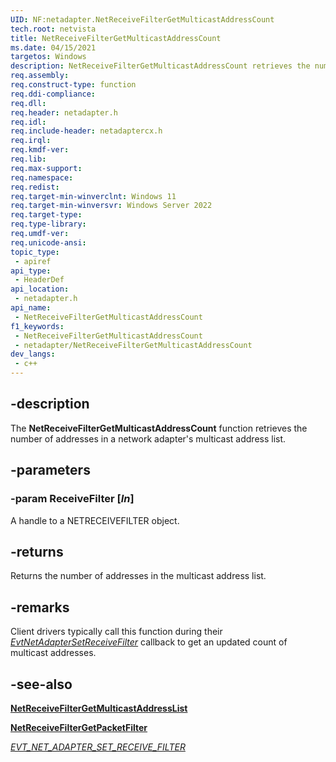 ```yaml
---
UID: NF:netadapter.NetReceiveFilterGetMulticastAddressCount
tech.root: netvista
title: NetReceiveFilterGetMulticastAddressCount
ms.date: 04/15/2021
targetos: Windows
description: NetReceiveFilterGetMulticastAddressCount retrieves the number of addresses in the multicast address list. 
req.assembly: 
req.construct-type: function
req.ddi-compliance: 
req.dll: 
req.header: netadapter.h
req.idl: 
req.include-header: netadaptercx.h
req.irql: 
req.kmdf-ver: 
req.lib: 
req.max-support: 
req.namespace: 
req.redist: 
req.target-min-winverclnt: Windows 11
req.target-min-winversvr: Windows Server 2022 
req.target-type: 
req.type-library: 
req.umdf-ver: 
req.unicode-ansi: 
topic_type:
 - apiref
api_type:
 - HeaderDef
api_location:
 - netadapter.h
api_name:
 - NetReceiveFilterGetMulticastAddressCount
f1_keywords:
 - NetReceiveFilterGetMulticastAddressCount
 - netadapter/NetReceiveFilterGetMulticastAddressCount
dev_langs:
 - c++
---
```


## -description

The **NetReceiveFilterGetMulticastAddressCount** function retrieves the number of addresses in a network adapter's multicast address list. 

## -parameters

### -param ReceiveFilter [_In_]

A handle to a NETRECEIVEFILTER object.

## -returns

Returns the number of addresses in the multicast address list. 

## -remarks

Client drivers typically call this function during their [*EvtNetAdapterSetReceiveFilter*](nc-netadapter-evt_net_adapter_set_receive_filter.md) callback to get an updated count of multicast addresses.

## -see-also

[**NetReceiveFilterGetMulticastAddressList**](nf-netadapter-netreceivefiltergetmulticastaddresslist.md)

[**NetReceiveFilterGetPacketFilter**](nf-netadapter-netreceivefiltergetpacketfilter.md)

[*EVT_NET_ADAPTER_SET_RECEIVE_FILTER*](nc-netadapter-evt_net_adapter_set_receive_filter.md)

